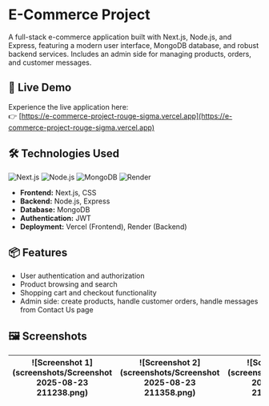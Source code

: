# E-Commerce Project

A full-stack e-commerce application built with Next.js, Node.js, and Express, featuring a modern user interface, MongoDB database, and robust backend services. Includes an admin side for managing products, orders, and customer messages.

## 🚀 Live Demo

Experience the live application here:  
👉 [https://e-commerce-project-rouge-sigma.vercel.app](https://e-commerce-project-rouge-sigma.vercel.app)

## 🛠️ Technologies Used

![Next.js](https://img.shields.io/badge/Next.js-black?style=for-the-badge&logo=nextdotjs&logoColor=white) ![Node.js](https://img.shields.io/badge/Node.js-339933?style=for-the-badge&logo=node.js&logoColor=white) ![MongoDB](https://img.shields.io/badge/MongoDB-47A248?style=for-the-badge&logo=mongodb&logoColor=white) ![Render](https://img.shields.io/badge/Render-FF3E00?style=for-the-badge&logo=render&logoColor=white)

- **Frontend:** Next.js, CSS  
- **Backend:** Node.js, Express  
- **Database:** MongoDB  
- **Authentication:** JWT  
- **Deployment:** Vercel (Frontend), Render (Backend)

## 📦 Features

- User authentication and authorization  
- Product browsing and search  
- Shopping cart and checkout functionality  
- Admin side: create products, handle customer orders, handle messages from Contact Us page  

## 🖼️ Screenshots

| ![Screenshot 1](screenshots/Screenshot 2025-08-23 211238.png) | ![Screenshot 2](screenshots/Screenshot 2025-08-23 211358.png) | ![Screenshot 3](screenshots/Screenshot 2025-08-23 211934.png) |
|:---:|:---:|:---:|
